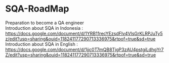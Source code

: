# SQA-RoadMap
Preparation to become a QA engineer
<br>
Introduction about SQA in Indonesia : https://docs.google.com/document/d/1YRB11recYEzsdFlv4VlsGrKLRPJuTy5z/edit?usp=sharing&ouid=118241177290713336975&rtpof=true&sd=true
<br>
Introduction about SQA in English : https://docs.google.com/document/d/1jjc0T7mQB8TjgP3zAU4pstgiLdhgYr7Z/edit?usp=sharing&ouid=118241177290713336975&rtpof=true&sd=true
